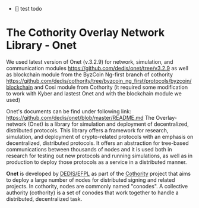 <!-- [![Build Status](https://travis-ci.org/dedis/onet.svg?branch=master)](https://travis-ci.org/dedis/onet)
[![Go Report Card](https://goreportcard.com/badge/github.com/dedis/onet)](https://goreportcard.com/report/github.com/dedis/onet)
[![Coverage Status](https://coveralls.io/repos/github/dedis/onet/badge.svg)](https://coveralls.io/github/dedis/onet)
[![Codacy Badge](https://api.codacy.com/project/badge/Grade/11ec79aa77fe41748edfdfcd55e92fab)](https://www.codacy.com/manual/nkcr/onet?utm_source=github.com&utm_medium=referral&utm_content=dedis/onet&utm_campaign=Badge_Grade) -->
- [] test todo
 
# The Cothority Overlay Network Library - Onet

We used latest version of Onet (v.3.2.9) for network, simulation, and communication modules https://github.com/dedis/onet/tree/v3.2.9
as well as blockchain module from the ByzCoin Ng-first branch of cothority https://github.com/dedis/cothority/tree/byzcoin_ng_first/protocols/byzcoin/blockchain
and Cosi module from Cothority (it required some modification to work with Kyber and lastest Onet and with the blockchain module we used)

Onet's documents can be find under following link:
https://github.com/dedis/onet/blob/master/README.md
The Overlay-network (Onet) is a library for simulation and deployment of
decentralized, distributed protocols. This library offers a framework for
research, simulation, and deployment of crypto-related protocols with an emphasis
on decentralized, distributed protocols. It offers an abstraction for tree-based
communications between thousands of nodes and it is used both in research for
testing out new protocols and running simulations, as well as in production to
deploy those protocols as a service in a distributed manner.

**Onet** is developed by [DEDIS/EFPL](http://dedis.epfl.ch) as part of the
[Cothority](https://github.com/dedis/cothority) project that aims to deploy a
large number of nodes for distributed signing and related projects. In
cothority, nodes are commonly named "conodes". A collective authority
(cothority) is a set of conodes that work together to handle a distributed,
decentralized task.
